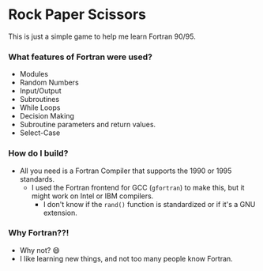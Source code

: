 # Rock Paper Scissors #

This is just a simple game to help me learn Fortran 90/95.

### What features of Fortran were used? ###

* Modules
* Random Numbers
* Input/Output
* Subroutines
* While Loops
* Decision Making
* Subroutine parameters and return values.
* Select-Case

### How do I build? ###

* All you need is a Fortran Compiler that supports the 1990 or 1995 standards.
    * I used the Fortran frontend for GCC (`gfortran`) to make this, but it might work on Intel or IBM compilers.
        * I don't know if the `rand()` function is standardized or if it's a GNU extension.

### Why Fortran??! ###

* Why not? :smile:
* I like learning new things, and not too many people know Fortran.